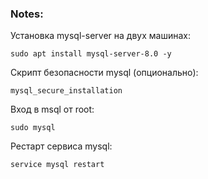 ### Notes:
Установка mysql-server на двух машинах:
```
sudo apt install mysql-server-8.0 -y 
```

Скрипт безопасности mysql (опционально):
```
mysql_secure_installation
```

Вход в msql от root:
```
sudo mysql 
```
Рестарт сервиса mysql:
```
service mysql restart
```
